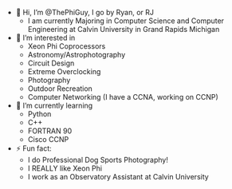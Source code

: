 - 👋 Hi, I’m @ThePhiGuy, I go by Ryan, or RJ
    - I am currently Majoring in Computer Science and Computer Engineering at Calvin University in Grand Rapids Michigan
- 👀 I’m interested in
    - Xeon Phi Coprocessors
    - Astronomy/Astrophotography
    - Circuit Design
    - Extreme Overclocking
    - Photography
    - Outdoor Recreation
    - Computer Networking (I have a CCNA, working on CCNP)
- 🌱 I’m currently learning
    - Python
    - C++
    - FORTRAN 90
    - Cisco CCNP
- ⚡ Fun fact:
    - I do Professional Dog Sports Photography!
    - I REALLY like Xeon Phi
    - I work as an Observatory Assistant at Calvin University


<!---
ThePhiGuy/ThePhiGuy is a ✨ special ✨ repository because its `README.md` (this file) appears on your GitHub profile.
You can click the Preview link to take a look at your changes.
--->

